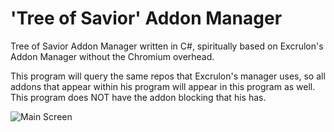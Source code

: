# 'Tree of Savior' Addon Manager

Tree of Savior Addon Manager written in C#, spiritually based on Excrulon's Addon Manager without the Chromium overhead.

This program will query the same repos that Excrulon's manager uses, so all addons that appear within his program will appear in this program as well.  This program does NOT have the addon blocking that his has.



![Main Screen](http://www.badass.org/tos/ToS1.0.3MS.png)
